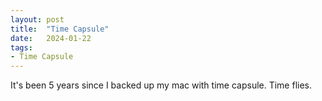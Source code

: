 ```yaml
---
layout: post
title:  "Time Capsule"
date:   2024-01-22
tags:
- Time Capsule
---
```

It's been 5 years since I backed up my mac with time capsule. Time flies.